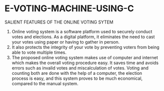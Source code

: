 # E-VOTING-MACHINE-USING-C

SALIENT FEATURES OF THE ONLINE VOTING SYTEM
1. Online voting system is a software platform used to securely conduct votes and elections. As a digital platform, it eliminates the need to cast your votes using paper or having to gather in person.
2.	It also protects the integrity of your vote by preventing voters from being able to vote multiple times.
3.	The proposed online voting system makes use of computer and internet which makes the overall voting procedure easy. It saves time and avoids errors such as invalid votes and miscalculation of votes. Voting and counting both are done with the help of a computer, the election process is easy, and this system proves to be much economical, compared to the manual system. 
